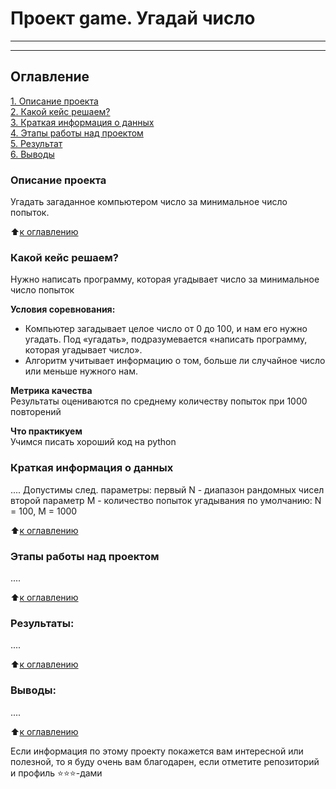 # Проект game. Угадай число
-----
------

## Оглавление  
[1. Описание проекта](https://github.com/mebjus/SkillFactory/tree/main/game/README.md#Описание-проекта)  
[2. Какой кейс решаем?](https://github.com/mebjus/SkillFactory/tree/main/game/README.md#Какой-кейс-решаем)  
[3. Краткая информация о данных](https://github.com/mebjus/SkillFactory/tree/main/game/README.md#Краткая-информация-о-данных)  
[4. Этапы работы над проектом](https://github.com/mebjus/SkillFactory/tree/main/game/README.md#Этапы-работы-над-проектом)  
[5. Результат](https://github.com/mebjus/SkillFactory/tree/main/game/README.md#Результат)    
[6. Выводы](https://github.com/mebjus/SkillFactory/tree/main/game/README.md#Выводы) 

### Описание проекта    
Угадать загаданное компьютером число за минимальное число попыток.

:arrow_up:[к оглавлению](_)


### Какой кейс решаем?    
Нужно написать программу, которая угадывает число за минимальное число попыток

**Условия соревнования:**  
- Компьютер загадывает целое число от 0 до 100, и нам его нужно угадать. Под «угадать», подразумевается «написать программу, которая угадывает число».
- Алгоритм учитывает информацию о том, больше ли случайное число или меньше нужного нам.

**Метрика качества**     
Результаты оцениваются по среднему количеству попыток при 1000 повторений

**Что практикуем**     
Учимся писать хороший код на python


### Краткая информация о данных
....
Допустимы след. параметры: 
первый N - диапазон рандомных чисел
второй параметр M - количество попыток угадывания
по умолчанию: N = 100, M = 1000

:arrow_up:[к оглавлению](https://github.com/mebjus/SkillFactory/tree/main/game/README.md#Оглавление)

### Этапы работы над проектом  
....

:arrow_up:[к оглавлению](https://github.com/mebjus/SkillFactory/tree/main/game/README.md#Оглавление)



### Результаты:  
....

:arrow_up:[к оглавлению](https://github.com/mebjus/SkillFactory/tree/main/game/README.md#Оглавление)



### Выводы:  
....

:arrow_up:[к оглавлению](https://github.com/mebjus/SkillFactory/tree/main/game/README.md#Оглавление)



Если информация по этому проекту покажется вам интересной или полезной, то я буду очень вам благодарен, если отметите репозиторий и профиль ⭐️⭐️⭐️-дами